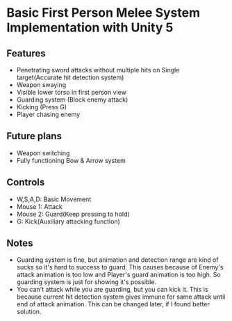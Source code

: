 # Basic First Person Melee System Implementation with Unity 5

## Features
- Penetrating sword attacks without multiple hits on Single target(Accurate hit detection system)
- Weapon swaying
- Visible lower torso in first person view
- Guarding system (Block enemy attack)
- Kicking (Press G)
- Player chasing enemy

## Future plans
- Weapon switching
- Fully functioning Bow & Arrow system

## Controls
- W,S,A,D: Basic Movement
- Mouse 1: Attack
- Mouse 2: Guard(Keep pressing to hold)
- G: Kick(Auxiliary attacking function)

## Notes
- Guarding system is fine, but animation and detection range are kind of sucks so it's hard to success to guard. This causes because of Enemy's attack animation is too low and Player's guard animation is too high. So guarding system is just for showing it's possible.
- You can't attack while you are guarding, but you can kick it. This is because current hit detection system gives immune for same attack until end of attack animation. This can be changed later, if I found better solution.